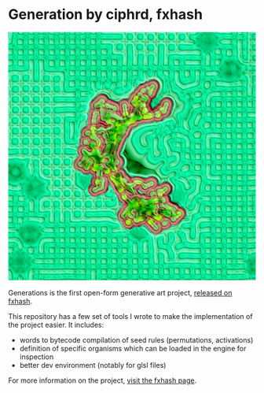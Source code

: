 # Generation by ciphrd, fxhash

![Preview of Generations](./docs/preview.webp)

Generations is the first open-form generative art project, [released on fxhash](https://www.fxhash.xyz/project/generations).

This repository has a few set of tools I wrote to make the implementation of the project easier. It includes:

- words to bytecode compilation of seed rules (permutations, activations)
- definition of specific organisms which can be loaded in the engine for inspection
- better dev environment (notably for glsl files)

For more information on the project, [visit the fxhash page](https://www.fxhash.xyz/project/generations).

